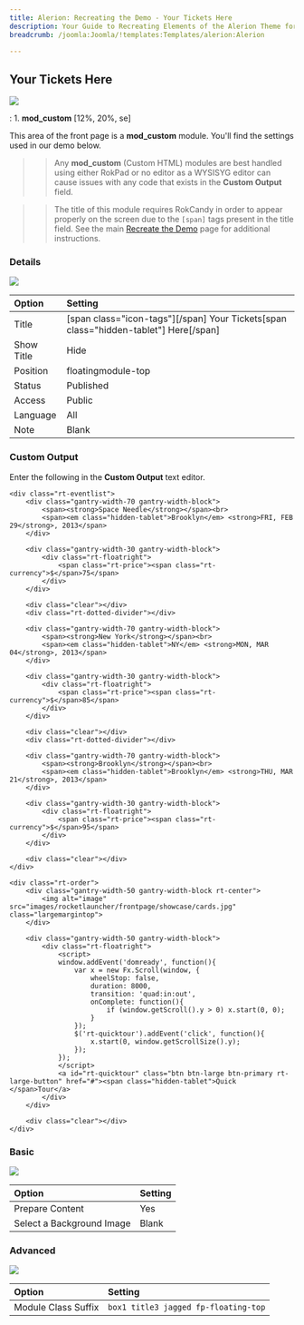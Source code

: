 ```yaml
---
title: Alerion: Recreating the Demo - Your Tickets Here
description: Your Guide to Recreating Elements of the Alerion Theme for Joomla
breadcrumb: /joomla:Joomla/!templates:Templates/alerion:Alerion

---
```


Your Tickets Here
-----
![][demo]

:   1. **mod_custom** [12%, 20%, se]

This area of the front page is a **mod_custom** module. You'll find the settings used in our demo below.

>> Any **mod_custom** (Custom HTML) modules are best handled using either RokPad or no editor as a WYSISYG editor can cause issues with any code that exists in the **Custom Output** field.

>> The title of this module requires RokCandy in order to appear properly on the screen due to the `[span]` tags present in the title field. See the main [Recreate the Demo][recreate] page for additional instructions.

### Details
![][demo2]

| Option            | Setting                                                                              |  
| :---------------- | :----------------------------------------------------------------------------------- |  
| Title             | [span class="icon-tags"][/span] Your Tickets[span class="hidden-tablet"] Here[/span] |  
| Show Title        | Hide                                                                                 |  
| Position          | floatingmodule-top                                                                   |  
| Status            | Published                                                                            |  
| Access            | Public                                                                               |  
| Language          | All                                                                                  |  
| Note              | Blank                                                                                |  

### Custom Output
Enter the following in the **Custom Output** text editor.

~~~
<div class="rt-eventlist">
    <div class="gantry-width-70 gantry-width-block">
		<span><strong>Space Needle</strong></span><br>
		<span><em class="hidden-tablet">Brooklyn</em> <strong>FRI, FEB 29</strong>, 2013</span>
	</div>

	<div class="gantry-width-30 gantry-width-block">
		<div class="rt-floatright">
			<span class="rt-price"><span class="rt-currency">$</span>75</span>
		</div>	
	</div>

	<div class="clear"></div>
	<div class="rt-dotted-divider"></div>

	<div class="gantry-width-70 gantry-width-block">
		<span><strong>New York</strong></span><br>
		<span><em class="hidden-tablet">NY</em> <strong>MON, MAR 04</strong>, 2013</span>
	</div>

	<div class="gantry-width-30 gantry-width-block">
		<div class="rt-floatright">
			<span class="rt-price"><span class="rt-currency">$</span>85</span>
		</div>	
	</div>

	<div class="clear"></div>
	<div class="rt-dotted-divider"></div>

	<div class="gantry-width-70 gantry-width-block">
		<span><strong>Brooklyn</strong></span><br>
		<span><em class="hidden-tablet">Brooklyn</em> <strong>THU, MAR 21</strong>, 2013</span>
	</div>

	<div class="gantry-width-30 gantry-width-block">
		<div class="rt-floatright">
			<span class="rt-price"><span class="rt-currency">$</span>95</span>
		</div>	
	</div>

	<div class="clear"></div>
</div>

<div class="rt-order">
	<div class="gantry-width-50 gantry-width-block rt-center">
		<img alt="image" src="images/rocketlauncher/frontpage/showcase/cards.jpg" class="largemargintop">
	</div>

	<div class="gantry-width-50 gantry-width-block">
		<div class="rt-floatright">
			<script>
			window.addEvent('domready', function(){
			    var x = new Fx.Scroll(window, {
			        wheelStop: false, 
			        duration: 8000, 
			        transition: 'quad:in:out',
			        onComplete: function(){
			            if (window.getScroll().y > 0) x.start(0, 0);
			        }
			    });
			    $('rt-quicktour').addEvent('click', function(){
			        x.start(0, window.getScrollSize().y);
			    });
			});
			</script>			
			<a id="rt-quicktour" class="btn btn-large btn-primary rt-large-button" href="#"><span class="hidden-tablet">Quick </span>Tour</a>
		</div>		
	</div>

	<div class="clear"></div>
</div>
~~~

### Basic
![][demo3]

| Option                    | Setting |  
| :------------------------ | :------ |  
| Prepare Content           | Yes     |  
| Select a Background Image | Blank   |

### Advanced
![][demo4]

| Option              | Setting                              |  
| :------------------ | :----------------------------------- |  
| Module Class Suffix | `box1 title3 jagged fp-floating-top` |  

[demo]: assets/demo_3.jpeg
[demo2]: assets/tickets_1.jpeg
[demo3]: assets/tickets_2.jpeg
[demo4]: assets/tickets_3.jpeg
[recreate]: demo.md#rokcandy